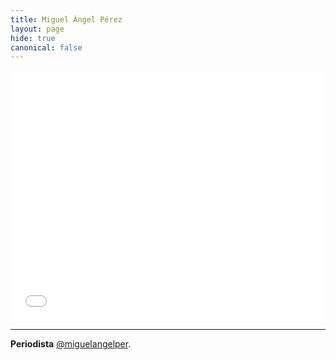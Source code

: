 ```yaml
---
title: Miguel Ángel Pérez
layout: page
hide: true
canonical: false
---
```



<iframe id="datawrapper-chart-2EfE9" src="//datawrapper.dwcdn.net/2EfE9/1/" scrolling="no" frameborder="0" allowtransparency="true" style="width: 0; min-width: 100% !important;" height="400"></iframe><script type="text/javascript">if("undefined"==typeof window.datawrapper)window.datawrapper={};window.datawrapper["2EfE9"]={},window.datawrapper["2EfE9"].embedDeltas={"100":664,"200":488,"300":444,"400":417,"500":417,"700":373,"800":373,"900":373,"1000":373},window.datawrapper["2EfE9"].iframe=document.getElementById("datawrapper-chart-2EfE9"),window.datawrapper["2EfE9"].iframe.style.height=window.datawrapper["2EfE9"].embedDeltas[Math.min(1e3,Math.max(100*Math.floor(window.datawrapper["2EfE9"].iframe.offsetWidth/100),100))]+"px",window.addEventListener("message",function(a){if("undefined"!=typeof a.data["datawrapper-height"])for(var b in a.data["datawrapper-height"])if("2EfE9"==b)window.datawrapper["2EfE9"].iframe.style.height=a.data["datawrapper-height"][b]+"px"});</script>


---

**Periodista** [@miguelangelper](https://twitter.com/miguelangelper).


